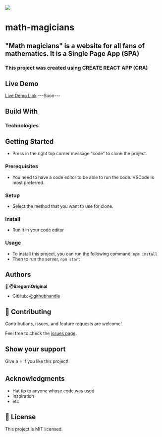 ![](https://img.shields.io/badge/Microverse-blueviolet)

# math-magicians

## "Math magicians" is a website for all fans of mathematics. It is a Single Page App (SPA)

### This project was created using CREATE REACT APP (CRA)

## Live Demo

[Live Demo Link]() ---Soon---

## Build With

### Technologies

## Getting Started

- Press in the right top corner message "code" to clone the project.

### Prerequisites

- You need to have a code editor to be able to run the code. VSCode is most preferred.

### Setup

- Select the method that you want to use for clone.

### Install

- Run it in your code editor

### Usage

- To install this project, you can run the following command: `npm install`
- Then to run the server, `npm start`

## Authors

👤 **@BregornOriginal**

- GitHub: [@githubhandle](https://github.com/@BregornOriginal)

## 🤝 Contributing

Contributions, issues, and feature requests are welcome!

Feel free to check the [issues page](../../issues/).

## Show your support

Give a ⭐️ if you like this project!

## Acknowledgments

- Hat tip to anyone whose code was used
- Inspiration
- etc

## 📝 License

This project is MIT licensed.
